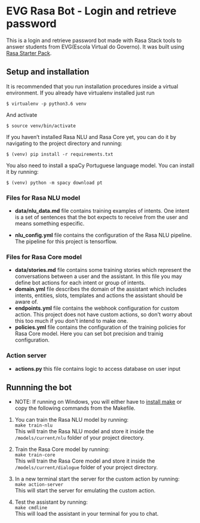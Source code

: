﻿# EVG Rasa Bot - Login and retrieve password

This is a login and retrieve password bot made with Rasa Stack tools to answer students from EVG(Escola Virtual do Governo). It was built using [Rasa Starter Pack](https://github.com/RasaHQ/starter-pack-rasa-stack.git).



## Setup and installation

It is recommended that you run installation procedures inside a virtual environment. If you already have virtualenv installed just run

```
$ virtualenv -p python3.6 venv
```
And activate

```
$ source venv/bin/activate
```

If you haven’t installed Rasa NLU and Rasa Core yet, you can do it by navigating to the project directory and running:  
```
$ (venv) pip install -r requirements.txt
```

You also need to install a spaCy Portuguese language model. You can install it by running:

```
$ (venv) python -m spacy download pt
```

### Files for Rasa NLU model

- **data/nlu_data.md** file contains training examples of intents. One intent is a set of sentences that the bot expects to receive from the user and means something especific. 

	
- **nlu_config.yml** file contains the configuration of the Rasa NLU pipeline. The pipeline for this project is tensorflow. 


### Files for Rasa Core model

- **data/stories.md** file contains some training stories which represent the conversations between a user and the assistant. In this file you may define bot actions for each intent or group of intents.
- **domain.yml** file describes the domain of the assistant which includes intents, entities, slots, templates and actions the assistant should be aware of.  
- **endpoints.yml** file contains the webhook configuration for custom action. This project does not have custom actions, so don't worry about this too much if you don't intend to make one.  
- **policies.yml** file contains the configuration of the training policies for Rasa Core model. Here you can set bot precision and trainig configuration.

### Action server
- **actions.py** this file contains logic to access database on user input

## Runnning the bot
- NOTE: If running on Windows, you will either have to [install make](http://gnuwin32.sourceforge.net/packages/make.htm) or copy the following commands from the Makefile.
1. You can train the Rasa NLU model by running:  
```make train-nlu```  
This will train the Rasa NLU model and store it inside the `/models/current/nlu` folder of your project directory.

2. Train the Rasa Core model by running:  
```make train-core```  
This will train the Rasa Core model and store it inside the `/models/current/dialogue` folder of your project directory.

3. In a new terminal start the server for the custom action by running:  
```make action-server```  
This will start the server for emulating the custom action.

4. Test the assistant by running:  
```make cmdline```  
This will load the assistant in your terminal for you to chat.

